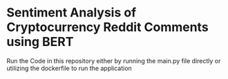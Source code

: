 # Sentiment Analysis of Cryptocurrency Reddit Comments using BERT

Run the Code in this repository either by running the main.py file directly or utilizing the dockerfile to run the application
